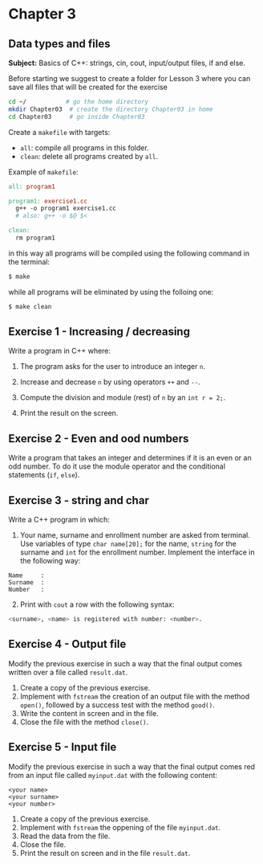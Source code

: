 # Chapter 3

## Data types and files

**Subject:** Basics of C++: strings, cin, cout, input/output files, if and else.

Before starting we suggest to create a folder for Lesson 3 where you can save all files that will be created for the exercise
```bash
cd ~/           # go the home directory
mkdir Chapter03  # create the directory Chapter03 in home
cd Chapter03     # go inside Chapter03
```
Create a `makefile` with targets:
- `all`: compile all programs in this folder.
- `clean`: delete all programs created by `all`.

Example of `makefile`:

```makefile
all: program1

program1: exercise1.cc
  g++ -o program1 exercise1.cc
  # also: g++ -o $@ $<

clean:
  rm program1
```

in this way all programs will be compiled using the following command in the terminal:
```bash
$ make
```
while all programs will be eliminated by using the folloing one:
```bash
$ make clean
```

## Exercise 1 - Increasing / decreasing

Write a program in C++ where:

1. The program asks for the user to introduce an integer `n`.

2. Increase and decrease `n` by using operators `++` and `--`.

3. Compute the division and module (rest) of `n` by an `int r = 2;`.

5. Print the result on the screen.

## Exercise 2 - Even and ood numbers

Write a program that takes an integer and determines if it is an even or an odd number.
To do it use the module operator and the conditional statements (`if`, `else`).

## Exercise 3 - string and char

Write a C++ program in which:

1. Your name, surname and enrollment number are asked from terminal. Use variables of type `char name[20];` for the name,
`string` for the surname and `int` for the enrollment number. Implement the interface in the following way:
```text
Name     :
Surname  :
Number   :
```

2. Print with `cout` a row with the following syntax:
```bash
<surname>, <name> is registered with number: <number>.
```

## Exercise 4 - Output file

Modify the previous exercise in such a way that the final output comes written over a file called `result.dat`.

1. Create a copy of the previous exercise.
2. Implement with `fstream` the creation of an output file with the method `open()`,
followed by a success test with the method `good()`.
3. Write the content in screen and in the file.
4. Close the file with the method `close()`.

## Exercise 5 - Input file

Modify the previous exercise in such a way that the final output comes red from an input file called `myinput.dat`
with the following content:
```
<your name>
<your surname>
<your number>
```

1. Create a copy of the previous exercise.
2. Implement with `fstream` the oppening of the file `myinput.dat`.
3. Read the data from the file.
4. Close the file.
5. Print the result on screen and in the file `result.dat`.
